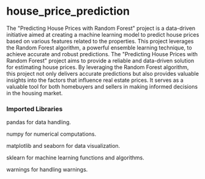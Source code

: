# house_price_prediction 
The "Predicting House Prices with Random Forest" project is a data-driven initiative aimed at creating a machine learning model to predict house prices based on various features related to the properties. 
This project leverages the Random Forest algorithm, a powerful ensemble learning technique, to achieve accurate and robust predictions.
The "Predicting House Prices with Random Forest" project aims to provide a reliable and data-driven solution for estimating house prices. By leveraging the Random Forest algorithm, this project not only delivers accurate predictions but also provides valuable insights into the factors that influence real estate prices.
It serves as a valuable tool for both homebuyers and sellers in making informed decisions in the housing market.
### Imported Libraries
pandas for data handling.

numpy for numerical computations.

matplotlib and seaborn for data visualization.

sklearn for machine learning functions and algorithms.

warnings for handling warnings.
